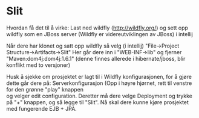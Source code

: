 # Slit

Hvordan få det til å virke: 
Last ned wildfly (http://wildfly.org/) og sett opp wildfly som en JBoss server (Wildfly er videreutviklingen av JBoss) i intellij 

Når dere har klonet og satt opp wildfly så velg (i intellij) "File->Project Structure->Artifacts->Slit"
  Her går dere inn i "WEB-INF->lib" og fjerner "Maven:dom4j:dom4j:1.6.1" (denne finnes allerede i hibernate/jboss, blir konflikt med to versjoner) 

Husk å sjekke om prosjektet er lagt til i Wildfly konfigurasjonen, for å gjøre dette går dere på: 
Serverkonfigurasjon (Opp i høyre hjørnet, rett til venstre for den grønne "play" knappen  
og velger edit configuration. Deretter må dere velge Deployment og trykke på "+" knappen, og så legge til "Slit". 
Nå skal dere kunne kjøre prosjektet med fungerende EJB + JPA.
